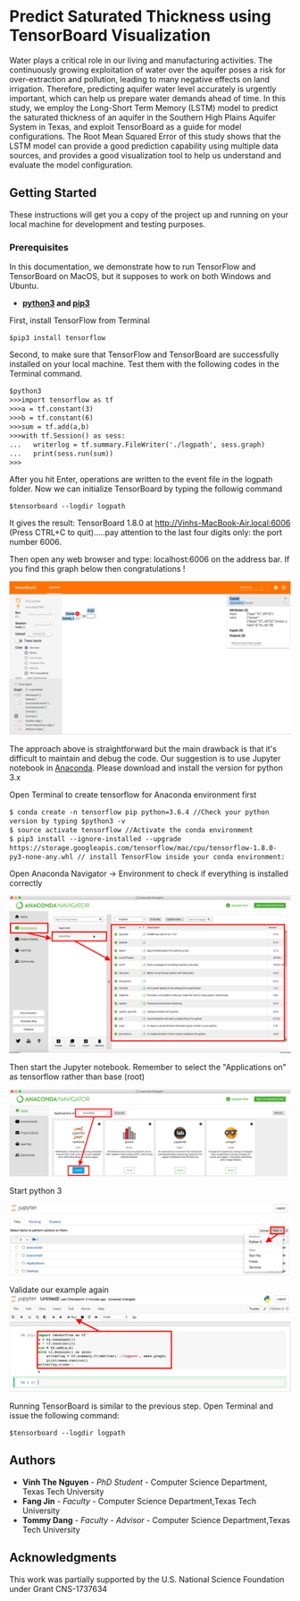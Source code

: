 # Predict Saturated Thickness using TensorBoard Visualization
Water plays a critical role in our living and manufacturing activities. The continuously growing exploitation of water over the aquifer poses a risk for over-extraction and pollution, leading to many negative effects on land irrigation. Therefore, predicting aquifer water level accurately is urgently important, which can help us prepare water demands ahead of time. In this study, we employ the Long-Short Term Memory (LSTM) model to predict the saturated thickness of an aquifer in the Southern High Plains Aquifer System in Texas, and exploit TensorBoard as a guide for model configurations. The Root Mean Squared Error of this study shows that the LSTM model can provide a good prediction capability using multiple data sources, and provides a good visualization tool to help us understand and evaluate the model configuration. 
## Getting Started

These instructions will get you a copy of the project up and running on your local machine for development and testing purposes. 

### Prerequisites
In this documentation, we demonstrate how to run TensorFlow and TensorBoard on MacOS, but it supposes to work on both Windows and Ubuntu.
* **[python3](https://www.python.org/download/releases/3.0/ "Python's Homepage") and [pip3](https://pip.pypa.io/en/stable/installing/ "Pip's homepage")** 

First, install TensorFlow from Terminal
```
$pip3 install tensorflow
```
Second, to make sure that TensorFlow and TensorBoard are successfully installed on your local machine. Test them with the following codes in the Terminal command.
```
$python3
>>>import tensorflow as tf
>>>a = tf.constant(3)
>>>b = tf.constant(6)
>>>sum = tf.add(a,b)
>>>with tf.Session() as sess:
...   writerlog = tf.summary.FileWriter('./logpath', sess.graph)
...   print(sess.run(sum))
>>>
```
After you hit Enter, operations are written to the event file in the logpath folder. Now we can initialize TensorBoard by typing the followig command
```
$tensorboard --logdir logpath
```
It gives the result: TensorBoard 1.8.0 at http://Vinhs-MacBook-Air.local:6006 (Press CTRL+C to quit).....pay attention to the last four digits only: the port number 6006.

Then open any web browser and type: localhost:6006 on the address bar. If you find this graph below then congratulations !

![vinh.nguyen@ttu.edu](/figures/First_demo.png)

The approach above is straightforward but the main drawback is that it's difficult to maintain and debug the code. Our suggestion is to use Jupyter notebook in [Anaconda](https://anaconda.org/). Please download and install the version for python 3.x

Open Terminal to create tensorflow for Anaconda environment first

```
$ conda create -n tensorflow pip python=3.6.4 //Check your python version by typing $python3 -v
$ source activate tensorflow //Activate the conda environment 
$ pip3 install --ignore-installed --upgrade https://storage.googleapis.com/tensorflow/mac/cpu/tensorflow-1.8.0-py3-none-any.whl // install TensorFlow inside your conda environment:
```
Open Anaconda Navigator -> Environment to check if everything is installed correctly

![vinh.nguyen@ttu.edu](/figures/Anaconda_Environment.png)

Then start the Jupyter notebook. Remember to select the "Applications on" as tensorflow rather than base (root)

![vinh.nguyen@ttu.edu](/figures/Run_Jupyter.png)

Start python 3

![vinh.nguyen@ttu.edu](/figures/Jupyter_Python3.png)

Validate our example again
![vinh.nguyen@ttu.edu](/figures/Run_first_example.png)

Running TensorBoard is similar to the previous step. Open Terminal and issue the following command:
```
$tensorboard --logdir logpath
```
## Authors

* **Vinh The Nguyen** - *PhD Student* - Computer Science Department, Texas Tech University
* **Fang Jin** - *Faculty* - Computer Science Department,Texas Tech University
* **Tommy Dang** - *Faculty - Advisor* - Computer Science Department,Texas Tech University
## Acknowledgments
This work was partially supported by the U.S. National Science Foundation under Grant CNS-1737634
